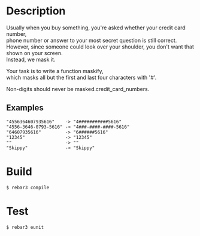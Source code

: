 # Description
Usually when you buy something, you're asked whether your credit card number,  
phone number or answer to your most secret question is still correct.  
However, since someone could look over your shoulder, you don't want that shown on your screen.  
Instead, we mask it.

Your task is to write a function maskify,  
which masks all but the first and last four characters with '#'.

Non-digits should never be masked.credit_card_numbers.

## Examples
```
"4556364607935616"    -> "4###########5616"  
"4556-3646-0793-5616" -> "4###-####-####-5616"  
"64607935616"         -> "6######5616"  
"12345"               -> "12345"  
""                    -> ""  
"Skippy"              -> "Skippy"  
```

# Build
    $ rebar3 compile

# Test
    $ rebar3 eunit
